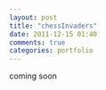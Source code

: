 ```yaml
---
layout: post
title: "chessInvaders"
date: 2011-12-15 01:40
comments: true
categories: portfolio 
---
```



coming soon
